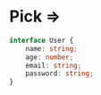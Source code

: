 # Pick =>

```ts
interface User {
    name: string;
    age: number;
    email: string;
    password: string;
}
```
